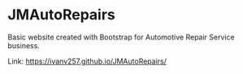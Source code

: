 # JMAutoRepairs

Basic website created with Bootstrap for Automotive Repair Service business. 

Link: 
https://ivanv257.github.io/JMAutoRepairs/
